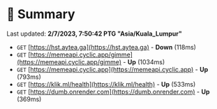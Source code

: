 # 📖 Summary
Last updated: **2/7/2023, 7:50:42 PTG "Asia/Kuala_Lumpur"**

- `GET` [https://hst.aytea.ga](https://hst.aytea.ga) - **Down** (118ms)
- `GET` [https://memeapi.cyclic.app/gimme](https://memeapi.cyclic.app/gimme) - **Up** (1034ms)
- `GET` [https://memeapi.cyclic.app](https://memeapi.cyclic.app) - **Up** (793ms)
- `GET` [https://klik.ml/health](https://klik.ml/health) - **Up** (533ms)
- `GET` [https://dumb.onrender.com](https://dumb.onrender.com) - **Up** (369ms)

